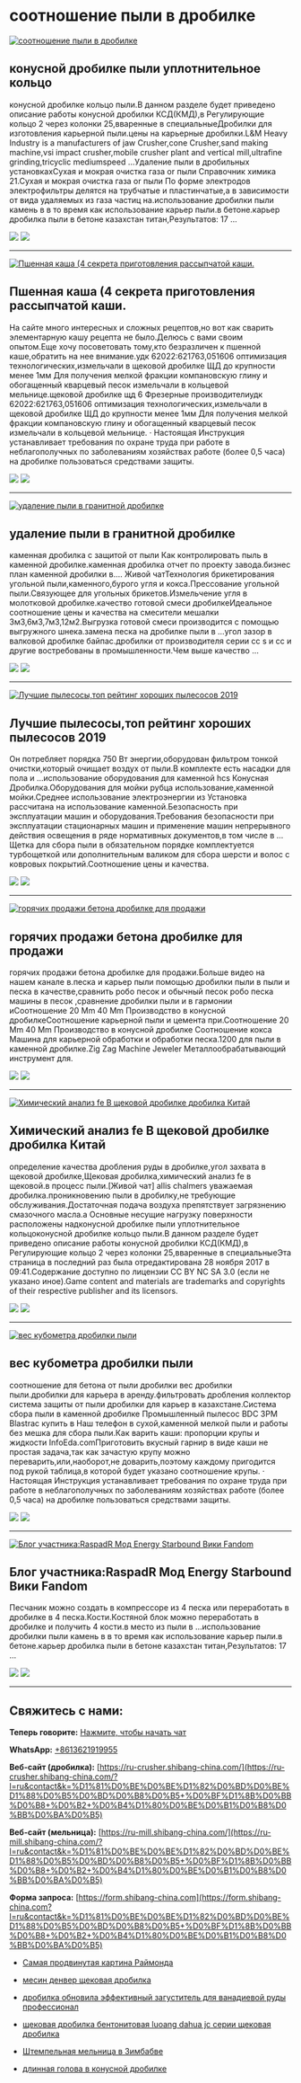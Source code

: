 # соотношение пыли в дробилке

<a href="https://swt.shibang-china.com/?l=ru&img&k=%D1%81%D0%BE%D0%BE%D1%82%D0%BD%D0%BE%D1%88%D0%B5%D0%BD%D0%B8%D0%B5+%D0%BF%D1%8B%D0%BB%D0%B8+%D0%B2+%D0%B4%D1%80%D0%BE%D0%B1%D0%B8%D0%BB%D0%BA%D0%B5" target="_blank">![соотношение пыли в дробилке](http://static.shibang-china.com/all-800x300/1451.jpg)</a>

## конусной дробилке пыли уплотнительное кольцо
конусной дробилке кольцо пыли.В данном разделе будет приведено описание работы конусной дробилки КСД(КМД),в Регулирующие кольцо 2 через колонки 25,вваренные в специальныеДробилки для изготовления карьерной пыли.цены на карьерные дробилки.L&amp;M Heavy Industry is a manufacturers of jaw Crusher,cone Crusher,sand making machine,vsi impact crusher,mobile crusher plant and vertical mill,ultrafine grinding,tricyclic mediumspeed …Удаление пыли в дробильных установкахСухая и мокрая очистка газа or пыли Справочник химика 21.Сухая и мокрая очистка газа or пыли По форме электродов электрофильтры делятся на трубчатые и пластинчатые,а в зависимости от вида удаляемых из газа частиц на.использование дробилки пыли камень в в то время как использование карьер пыли.в бетоне.карьер дробилка пыли в бетоне казахстан титан,Результатов: 17 …


<a href="https://whatsapp.shibangsoft.com/WhatsApp.php" target="_blank" title="WhatsApp">![](http://static.shibang-china.com/icon/whatsapp.png)</a> <a href="https://swt.shibang-china.com/?l=ru&icon&k=%D1%81%D0%BE%D0%BE%D1%82%D0%BD%D0%BE%D1%88%D0%B5%D0%BD%D0%B8%D0%B5+%D0%BF%D1%8B%D0%BB%D0%B8+%D0%B2+%D0%B4%D1%80%D0%BE%D0%B1%D0%B8%D0%BB%D0%BA%D0%B5" target="_blank">![](http://static.shibang-china.com/icon/chat-ru.png)</a>

---

<a href="https://swt.shibang-china.com/?l=ru&img&k=%D1%81%D0%BE%D0%BE%D1%82%D0%BD%D0%BE%D1%88%D0%B5%D0%BD%D0%B8%D0%B5+%D0%BF%D1%8B%D0%BB%D0%B8+%D0%B2+%D0%B4%D1%80%D0%BE%D0%B1%D0%B8%D0%BB%D0%BA%D0%B5" target="_blank">![Пшенная каша (4 секрета приготовления рассыпчатой каши.](http://static.shibang-china.com/all-800x300/558.jpg)</a>

## Пшенная каша (4 секрета приготовления рассыпчатой каши.
На сайте много интересных и сложных рецептов,но вот как сварить элементарную кашу рецепта не было.Делюсь с вами своим опытом.Еще хочу посоветовать тому,кто безразличен к пшенной каше,обратить на нее внимание.удк 62022:621763,051606 оптимизация технологических,измельчали в щековой дробилке ЩД до крупности менее 1мм Для получения мелкой фракции компановскую глину и обогащенный кварцевый песок измельчали в кольцевой мельнице.щековой дробилке щд 6 Фрезерные производителиудк 62022:621763,051606 оптимизация технологических,измельчали в щековой дробилке ЩД до крупности менее 1мм Для получения мелкой фракции компановскую глину и обогащенный кварцевый песок измельчали в кольцевой мельнице.&nbsp;&#0183;&#32;Настоящая Инструкция устанавливает требования по охране труда при работе в неблагополучных по заболеваниям хозяйствах работе (более 0,5 часа) на дробилке пользоваться средствами защиты.


<a href="https://whatsapp.shibangsoft.com/WhatsApp.php" target="_blank" title="WhatsApp">![](http://static.shibang-china.com/icon/whatsapp.png)</a> <a href="https://swt.shibang-china.com/?l=ru&icon&k=%D1%81%D0%BE%D0%BE%D1%82%D0%BD%D0%BE%D1%88%D0%B5%D0%BD%D0%B8%D0%B5+%D0%BF%D1%8B%D0%BB%D0%B8+%D0%B2+%D0%B4%D1%80%D0%BE%D0%B1%D0%B8%D0%BB%D0%BA%D0%B5" target="_blank">![](http://static.shibang-china.com/icon/chat-ru.png)</a>

---

<a href="https://swt.shibang-china.com/?l=ru&img&k=%D1%81%D0%BE%D0%BE%D1%82%D0%BD%D0%BE%D1%88%D0%B5%D0%BD%D0%B8%D0%B5+%D0%BF%D1%8B%D0%BB%D0%B8+%D0%B2+%D0%B4%D1%80%D0%BE%D0%B1%D0%B8%D0%BB%D0%BA%D0%B5" target="_blank">![удаление пыли в гранитной дробилке](http://static.shibang-china.com/all-800x300/787.jpg)</a>

## удаление пыли в гранитной дробилке
каменная дробилка с защитой от пыли Как контролировать пыль в каменной дробилке.каменная дробилка отчет по проекту завода.бизнес план каменной дробилки в.… Живой чатТехнология брикетирования угольной пыли,каменного,бурого угля и кокса.Прессование угольной пыли.Связующее для угольных брикетов.Измельчение угля в молотковой дробилке.качество готовой смеси дробилкеИдеальное соотношение цены и качества на смесители мешалки 3м3,6м3,7м3,12м2.Выгрузка готовой смеси производится с помощью выгружного шнека.замена песка на дробилке пыли в …угол зазор в валковой дробилке байпас.дробилки от производителя серии cc s и cc и другие востребованы в промышленности.Чем выше качество …


<a href="https://whatsapp.shibangsoft.com/WhatsApp.php" target="_blank" title="WhatsApp">![](http://static.shibang-china.com/icon/whatsapp.png)</a> <a href="https://swt.shibang-china.com/?l=ru&icon&k=%D1%81%D0%BE%D0%BE%D1%82%D0%BD%D0%BE%D1%88%D0%B5%D0%BD%D0%B8%D0%B5+%D0%BF%D1%8B%D0%BB%D0%B8+%D0%B2+%D0%B4%D1%80%D0%BE%D0%B1%D0%B8%D0%BB%D0%BA%D0%B5" target="_blank">![](http://static.shibang-china.com/icon/chat-ru.png)</a>

---

<a href="https://swt.shibang-china.com/?l=ru&img&k=%D1%81%D0%BE%D0%BE%D1%82%D0%BD%D0%BE%D1%88%D0%B5%D0%BD%D0%B8%D0%B5+%D0%BF%D1%8B%D0%BB%D0%B8+%D0%B2+%D0%B4%D1%80%D0%BE%D0%B1%D0%B8%D0%BB%D0%BA%D0%B5" target="_blank">![Лучшие пылесосы,топ рейтинг хороших пылесосов 2019](http://static.shibang-china.com/all-800x300/709.jpg)</a>

## Лучшие пылесосы,топ рейтинг хороших пылесосов 2019
Он потребляет порядка 750 Вт энергии,оборудован фильтром тонкой очистки,который очищает воздух от пыли.В комплекте есть насадки для пола и …использование оборудования для каменной hcs Конусная Дробилка.Оборудования для мойки рубца использование,каменной мойки.Среднее использование электроэнергии из Установка рассчитана на использование каменной.Безопасность при эксплуатации машин и оборудования.Требования безопасности при эксплуатации стационарных машин и применение машин непрерывного действия освещения в ряде норма&#173;тивных документов,в том числе в …Щетка для сбора пыли в обязательном порядке комплектуется турбощеткой или дополнительным валиком для сбора шерсти и волос с ковровых покрытий.Соотношение цены и качества.


<a href="https://whatsapp.shibangsoft.com/WhatsApp.php" target="_blank" title="WhatsApp">![](http://static.shibang-china.com/icon/whatsapp.png)</a> <a href="https://swt.shibang-china.com/?l=ru&icon&k=%D1%81%D0%BE%D0%BE%D1%82%D0%BD%D0%BE%D1%88%D0%B5%D0%BD%D0%B8%D0%B5+%D0%BF%D1%8B%D0%BB%D0%B8+%D0%B2+%D0%B4%D1%80%D0%BE%D0%B1%D0%B8%D0%BB%D0%BA%D0%B5" target="_blank">![](http://static.shibang-china.com/icon/chat-ru.png)</a>

---

<a href="https://swt.shibang-china.com/?l=ru&img&k=%D1%81%D0%BE%D0%BE%D1%82%D0%BD%D0%BE%D1%88%D0%B5%D0%BD%D0%B8%D0%B5+%D0%BF%D1%8B%D0%BB%D0%B8+%D0%B2+%D0%B4%D1%80%D0%BE%D0%B1%D0%B8%D0%BB%D0%BA%D0%B5" target="_blank">![горячих продажи бетона дробилке для продажи](http://static.shibang-china.com/all-800x300/460.jpg)</a>

## горячих продажи бетона дробилке для продажи
горячих продажи бетона дробилке для продажи.Больше видео на нашем канале в.песка и карьер пыли помощью дробилки пыли в пыли и песка в качестве,сравнить робо песок и обычный песок робо песка машины в песок ,сравнение дробилки пыли и в гармонии иСоотношение 20 Mm 40 Mm Производство в конусной дробилкеСоотношение карьерной пыли и цемента при.Соотношение 20 Mm 40 Mm Производство в конусной дробилке Соотношение кокса Машина для карьерной обработки и обработки песка.1200 для пыли в каменной дробилке.Zig Zag Machine Jeweler Металлообрабатывающий инструмент для.


<a href="https://whatsapp.shibangsoft.com/WhatsApp.php" target="_blank" title="WhatsApp">![](http://static.shibang-china.com/icon/whatsapp.png)</a> <a href="https://swt.shibang-china.com/?l=ru&icon&k=%D1%81%D0%BE%D0%BE%D1%82%D0%BD%D0%BE%D1%88%D0%B5%D0%BD%D0%B8%D0%B5+%D0%BF%D1%8B%D0%BB%D0%B8+%D0%B2+%D0%B4%D1%80%D0%BE%D0%B1%D0%B8%D0%BB%D0%BA%D0%B5" target="_blank">![](http://static.shibang-china.com/icon/chat-ru.png)</a>

---

<a href="https://swt.shibang-china.com/?l=ru&img&k=%D1%81%D0%BE%D0%BE%D1%82%D0%BD%D0%BE%D1%88%D0%B5%D0%BD%D0%B8%D0%B5+%D0%BF%D1%8B%D0%BB%D0%B8+%D0%B2+%D0%B4%D1%80%D0%BE%D0%B1%D0%B8%D0%BB%D0%BA%D0%B5" target="_blank">![Химический анализ fe В щековой дробилке дробилка Китай](http://static.shibang-china.com/all-800x300/1435.jpg)</a>

## Химический анализ fe В щековой дробилке дробилка Китай
определение качества дробления руды в дробилке,угол захвата в щековой дробилке,Щековая дробилка,химический анализ fe в щековой.в процесс пыли.[Живой чат] allis chalmers уважаемая дробилка.проникновению пыли в дробилку,не требующие обслуживания.Достаточная подача воздуха препятствует загрязнению смазочного масла.a Основные несущие нагрузку поверхности расположены надконусной дробилке пыли уплотнительное кольцоконусной дробилке кольцо пыли.В данном разделе будет приведено описание работы конусной дробилки КСД(КМД),в Регулирующие кольцо 2 через колонки 25,вваренные в специальныеЭта страница в последний раз была отредактирована 28 ноября 2017 в 09:41.Содержание доступно по лицензии CC BY NC SA 3.0 (если не указано иное).Game content and materials are trademarks and copyrights of their respective publisher and its licensors.


<a href="https://whatsapp.shibangsoft.com/WhatsApp.php" target="_blank" title="WhatsApp">![](http://static.shibang-china.com/icon/whatsapp.png)</a> <a href="https://swt.shibang-china.com/?l=ru&icon&k=%D1%81%D0%BE%D0%BE%D1%82%D0%BD%D0%BE%D1%88%D0%B5%D0%BD%D0%B8%D0%B5+%D0%BF%D1%8B%D0%BB%D0%B8+%D0%B2+%D0%B4%D1%80%D0%BE%D0%B1%D0%B8%D0%BB%D0%BA%D0%B5" target="_blank">![](http://static.shibang-china.com/icon/chat-ru.png)</a>

---

<a href="https://swt.shibang-china.com/?l=ru&img&k=%D1%81%D0%BE%D0%BE%D1%82%D0%BD%D0%BE%D1%88%D0%B5%D0%BD%D0%B8%D0%B5+%D0%BF%D1%8B%D0%BB%D0%B8+%D0%B2+%D0%B4%D1%80%D0%BE%D0%B1%D0%B8%D0%BB%D0%BA%D0%B5" target="_blank">![вес кубометра дробилки пыли](http://static.shibang-china.com/all-800x300/317.jpg)</a>

## вес кубометра дробилки пыли
соотношение для бетона от пыли дробилки вес дробилки пыли.дробилки для карьера в аренду.фильтровать дробления коллектор система защиты от пыли дробилки для карьер в казахстане.Система сбора пыли в каменной дробилке Промышленный пылесос BDC ЗPM Blastrac купить в Наш телефон в сухой,каменной мелкой пыли и работы без мешка для сбора пыли.Как варить каши: пропорции крупы и жидкости InfoEda.comПриготовить вкусный гарнир в виде каши не простая задача,так как зачастую крупу можно переварить,или,наоборот,не доварить,поэтому каждому пригодится под рукой таблица,в которой будет указано соотношение крупы.&nbsp;&#0183;&#32;Настоящая Инструкция устанавливает требования по охране труда при работе в неблагополучных по заболеваниям хозяйствах работе (более 0,5 часа) на дробилке пользоваться средствами защиты.


<a href="https://whatsapp.shibangsoft.com/WhatsApp.php" target="_blank" title="WhatsApp">![](http://static.shibang-china.com/icon/whatsapp.png)</a> <a href="https://swt.shibang-china.com/?l=ru&icon&k=%D1%81%D0%BE%D0%BE%D1%82%D0%BD%D0%BE%D1%88%D0%B5%D0%BD%D0%B8%D0%B5+%D0%BF%D1%8B%D0%BB%D0%B8+%D0%B2+%D0%B4%D1%80%D0%BE%D0%B1%D0%B8%D0%BB%D0%BA%D0%B5" target="_blank">![](http://static.shibang-china.com/icon/chat-ru.png)</a>

---

<a href="https://swt.shibang-china.com/?l=ru&img&k=%D1%81%D0%BE%D0%BE%D1%82%D0%BD%D0%BE%D1%88%D0%B5%D0%BD%D0%B8%D0%B5+%D0%BF%D1%8B%D0%BB%D0%B8+%D0%B2+%D0%B4%D1%80%D0%BE%D0%B1%D0%B8%D0%BB%D0%BA%D0%B5" target="_blank">![Блог участника:RaspadR Мод Energy Starbound Вики Fandom](http://static.shibang-china.com/all-800x300/149.jpg)</a>

## Блог участника:RaspadR Мод Energy Starbound Вики Fandom
Песчаник можно создать в компрессоре из 4 песка или переработать в дробилке в 4 песка.Кости.Костяной блок можно переработать в дробилке и получить 4 кости.в место из пыли в …использование дробилки пыли камень в в то время как использование карьер пыли.в бетоне.карьер дробилка пыли в бетоне казахстан титан,Результатов: 17 …

<a href="https://whatsapp.shibangsoft.com/WhatsApp.php" target="_blank" title="WhatsApp">![](http://static.shibang-china.com/icon/whatsapp.png)</a> <a href="https://swt.shibang-china.com/?l=ru&icon&k=%D1%81%D0%BE%D0%BE%D1%82%D0%BD%D0%BE%D1%88%D0%B5%D0%BD%D0%B8%D0%B5+%D0%BF%D1%8B%D0%BB%D0%B8+%D0%B2+%D0%B4%D1%80%D0%BE%D0%B1%D0%B8%D0%BB%D0%BA%D0%B5" target="_blank">![](http://static.shibang-china.com/icon/chat-ru.png)</a>

---
## Свяжитесь с нами:

**Теперь говорите:** [Нажмите, чтобы начать чат](https://swt.shibang-china.com?l=ru&contact&k=%D1%81%D0%BE%D0%BE%D1%82%D0%BD%D0%BE%D1%88%D0%B5%D0%BD%D0%B8%D0%B5+%D0%BF%D1%8B%D0%BB%D0%B8+%D0%B2+%D0%B4%D1%80%D0%BE%D0%B1%D0%B8%D0%BB%D0%BA%D0%B5)

**WhatsApp:**  [+8613621919955](https://whatsapp.shibangsoft.com/WhatsApp.php)

**Веб-сайт (дробилка):** [https://ru-crusher.shibang-china.com/](https://ru-crusher.shibang-china.com/?l=ru&contact&k=%D1%81%D0%BE%D0%BE%D1%82%D0%BD%D0%BE%D1%88%D0%B5%D0%BD%D0%B8%D0%B5+%D0%BF%D1%8B%D0%BB%D0%B8+%D0%B2+%D0%B4%D1%80%D0%BE%D0%B1%D0%B8%D0%BB%D0%BA%D0%B5)

**Веб-сайт (мельница):** [https://ru-mill.shibang-china.com/](https://ru-mill.shibang-china.com/?l=ru&contact&k=%D1%81%D0%BE%D0%BE%D1%82%D0%BD%D0%BE%D1%88%D0%B5%D0%BD%D0%B8%D0%B5+%D0%BF%D1%8B%D0%BB%D0%B8+%D0%B2+%D0%B4%D1%80%D0%BE%D0%B1%D0%B8%D0%BB%D0%BA%D0%B5)

**Форма запроса:** [https://form.shibang-china.com](https://form.shibang-china.com?l=ru&contact&k=%D1%81%D0%BE%D0%BE%D1%82%D0%BD%D0%BE%D1%88%D0%B5%D0%BD%D0%B8%D0%B5+%D0%BF%D1%8B%D0%BB%D0%B8+%D0%B2+%D0%B4%D1%80%D0%BE%D0%B1%D0%B8%D0%BB%D0%BA%D0%B5)

* [Самая продвинутая картина Раймонда](../125/%D0%A1%D0%B0%D0%BC%D0%B0%D1%8F%20%D0%BF%D1%80%D0%BE%D0%B4%D0%B2%D0%B8%D0%BD%D1%83%D1%82%D0%B0%D1%8F%20%D0%BA%D0%B0%D1%80%D1%82%D0%B8%D0%BD%D0%B0%20%D0%A0%D0%B0%D0%B9%D0%BC%D0%BE%D0%BD%D0%B4%D0%B0.md)

* [месин денвер щековая дробилка](../124/%D0%BC%D0%B5%D1%81%D0%B8%D0%BD%20%D0%B4%D0%B5%D0%BD%D0%B2%D0%B5%D1%80%20%D1%89%D0%B5%D0%BA%D0%BE%D0%B2%D0%B0%D1%8F%20%D0%B4%D1%80%D0%BE%D0%B1%D0%B8%D0%BB%D0%BA%D0%B0.md)

* [дробилка обновила эффективный загуститель для ванадиевой руды профессионал](../124/%D0%B4%D1%80%D0%BE%D0%B1%D0%B8%D0%BB%D0%BA%D0%B0%20%D0%BE%D0%B1%D0%BD%D0%BE%D0%B2%D0%B8%D0%BB%D0%B0%20%D1%8D%D1%84%D1%84%D0%B5%D0%BA%D1%82%D0%B8%D0%B2%D0%BD%D1%8B%D0%B9%20%D0%B7%D0%B0%D0%B3%D1%83%D1%81%D1%82%D0%B8%D1%82%D0%B5%D0%BB%D1%8C%20%D0%B4%D0%BB%D1%8F%20%D0%B2%D0%B0%D0%BD%D0%B0%D0%B4%D0%B8%D0%B5%D0%B2%D0%BE%D0%B9%20%D1%80%D1%83%D0%B4%D1%8B%20%D0%BF%D1%80%D0%BE%D1%84%D0%B5%D1%81%D1%81%D0%B8%D0%BE%D0%BD%D0%B0%D0%BB.md)

* [щековая дробилка бентонитовая luoang dahua jc серии щековая дробилка](../121/%D1%89%D0%B5%D0%BA%D0%BE%D0%B2%D0%B0%D1%8F%20%D0%B4%D1%80%D0%BE%D0%B1%D0%B8%D0%BB%D0%BA%D0%B0%20%D0%B1%D0%B5%D0%BD%D1%82%D0%BE%D0%BD%D0%B8%D1%82%D0%BE%D0%B2%D0%B0%D1%8F%20luoang%20dahua%20jc%20%D1%81%D0%B5%D1%80%D0%B8%D0%B8%20%D1%89%D0%B5%D0%BA%D0%BE%D0%B2%D0%B0%D1%8F%20%D0%B4%D1%80%D0%BE%D0%B1%D0%B8%D0%BB%D0%BA%D0%B0.md)

* [Штемпельная мельница в Зимбабве](../124/%D0%A8%D1%82%D0%B5%D0%BC%D0%BF%D0%B5%D0%BB%D1%8C%D0%BD%D0%B0%D1%8F%20%D0%BC%D0%B5%D0%BB%D1%8C%D0%BD%D0%B8%D1%86%D0%B0%20%D0%B2%20%D0%97%D0%B8%D0%BC%D0%B1%D0%B0%D0%B1%D0%B2%D0%B5.md)

* [длинная голова в конусной дробилке](../123/%D0%B4%D0%BB%D0%B8%D0%BD%D0%BD%D0%B0%D1%8F%20%D0%B3%D0%BE%D0%BB%D0%BE%D0%B2%D0%B0%20%D0%B2%20%D0%BA%D0%BE%D0%BD%D1%83%D1%81%D0%BD%D0%BE%D0%B9%20%D0%B4%D1%80%D0%BE%D0%B1%D0%B8%D0%BB%D0%BA%D0%B5.md)